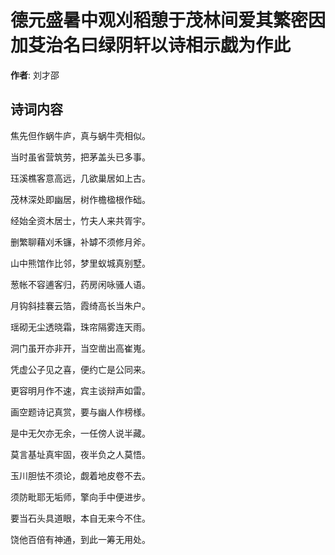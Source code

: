 # 德元盛暑中观刈稻憩于茂林间爱其繁密因加芟治名曰绿阴轩以诗相示戯为作此

**作者**: 刘才邵

## 诗词内容

焦先但作蜗牛庐，真与蜗牛壳相似。

当时虽省营筑劳，把茅盖头已多事。

珏溪樵客意高远，几欲巢居如上古。

茂林深处即幽居，树作檐楹根作础。

经始全资木居士，竹夫人来共胥宇。

删繁聊藉刈禾镰，补罅不须修月斧。

山中熊馆作比邻，梦里蚁城真别墅。

葱帐不容逋客归，药房闲咏骚人语。

月钩斜挂褰云箔，霞绮高长当朱户。

瑶砌无尘透晓霜，珠帘隔雾连天雨。

洞门虽开亦非开，当空凿出高崔嵬。

凭虚公子见之喜，便约亡是公同来。

更容明月作不速，宾主谈辩声如雷。

画空题诗记真赏，要与幽人作榜様。

是中无欠亦无余，一任傍人说半藏。

莫言基址真牢固，夜半负之人莫悟。

玉川胆怯不须论，觑着地皮卷不去。

须防毗耶无垢师，擎向手中便进步。

要当石头具道眼，本自无来今不住。

饶他百倍有神通，到此一筹无用处。

